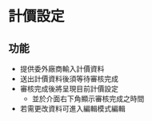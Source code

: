 # 計價設定

## 功能
* 提供委外廠商輸入計價資料
* 送出計價資料後須等待審核完成
* 審核完成後將呈現目前計價設定
    * 並於介面右下角顯示審核完成之時間
* 若需更改資料可進入編輯模式編輯